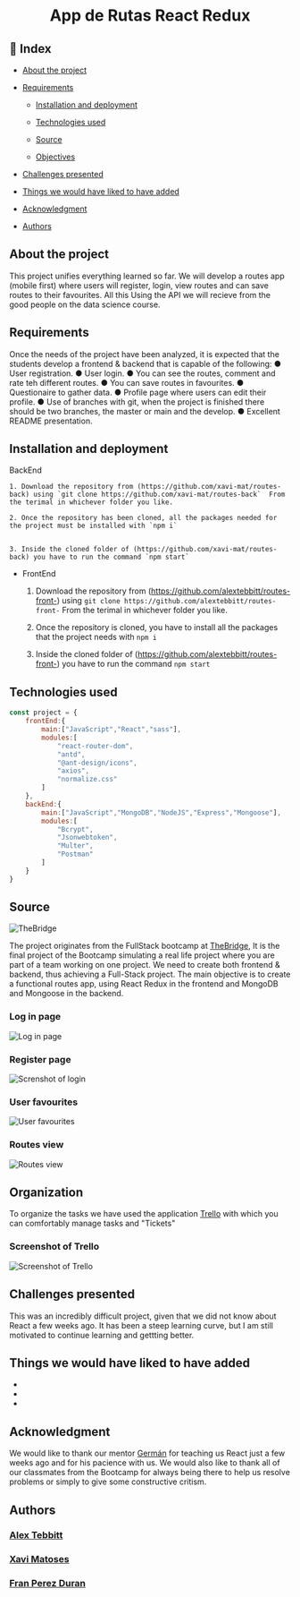 #  <center>App de Rutas React Redux</center> 

 ## :bookmark: Index 

 - [About the project](#)

 - [Requirements](#)

    - [Installation and deployment](#)

    - [Technologies used](#)

    - [Source](#)

    - [Objectives](#)

- [Challenges presented](#)

- [Things we would have liked to have added](#)

- [Acknowledgment](#)

- [Authors](#)



## About the project

This project unifies everything learned so far. We will develop a routes app (mobile first) where users will register, login, view routes and can save routes to their favourites. All this Using the API we will recieve from the good people on the data science course. 

## Requirements
Once the needs of the project have been analyzed, it is expected
that the students develop a frontend & backend that is capable of the following:
● User registration.
● User login.
● You can see the routes, comment and rate teh different routes.
● You can save routes in favourites.
● Questionaire to gather data.
● Profile page where users can edit their profile.
● Use of branches with git, when the project is finished there should be two branches, the master or main and the develop.
● Excellent README presentation.

## Installation and deployment

BackEnd

    1. Download the repository from (https://github.com/xavi-mat/routes-back) using `git clone https://github.com/xavi-mat/routes-back`  From the terimal in whichever folder you like.  

    2. Once the repository has been cloned, all the packages needed for the project must be installed with `npm i` 
    

    3. Inside the cloned folder of (https://github.com/xavi-mat/routes-back) you have to run the command `npm start`

- FrontEnd

    1. Download the repository from (https://github.com/alextebbitt/routes-front-) using `git clone https://github.com/alextebbitt/routes-front-` From the terimal in whichever folder you like.

    2. Once the repository is cloned, you have to install all the packages that the project needs with `npm i`

    3. Inside the cloned folder of (https://github.com/alextebbitt/routes-front-) you have to run the command `npm start`

## Technologies used

```JavaScript
const project = {
    frontEnd:{
        main:["JavaScript","React","sass"],
        modules:[
            "react-router-dom",
            "antd",
            "@ant-design/icons",
            "axios",
            "normalize.css"
        ]
    },
    backEnd:{
        main:["JavaScript","MongoDB","NodeJS","Express","Mongoose"],
        modules:[
            "Bcrypt",
            "Jsonwebtoken",
            "Multer",
            "Postman"
        ]
    }
} 
```
 ## Source

![TheBridge](./toReadme/thebridgelogo.svg)

The project originates from the FullStack bootcamp at [TheBridge](https://www.thebridge.tech/), It is the final project of the Bootcamp simulating a real life project where you are part of a team working on one project. We need to create both frontend & backend, thus achieving a Full-Stack project. The main objective is to create a functional routes app, using React Redux in the frontend and MongoDB and Mongoose in the backend.


### Log in page
![Log in page](./link/goes/here)

### Register page
![Screnshot of login](./link/goes/here)

### User favourites 
![User favourites](./link/goes/here)

### Routes view
![Routes view](./link/goes/here)

## Organization

To organize the tasks we have used the application [Trello](https://trello.com/) with which you can comfortably manage tasks and "Tickets"

### Screenshot of Trello
![Screenshot of Trello](./src/assets/trello.png)


## Challenges presented

This was an incredibly difficult project, given that we did not know about React a few weeks ago. It has been a steep learning curve, but I am still motivated to continue learning and gettting better.  


## Things we would have liked to have added

- 

- 

- 

## Acknowledgment

We would like to thank our mentor [Germán](https://github.com/GeerDev) for teaching us React just a few weeks ago and for his pacience with us. We would also like to thank all of our classmates from the Bootcamp for always being there to help us resolve problems or simply to give some constructive critism.


## Authors

### [Alex Tebbitt](https://github.com/alextebbitt)
### [Xavi Matoses](https://github.com/xavi-mat)
### [Fran Perez Duran](https://github.com/franpd8)

